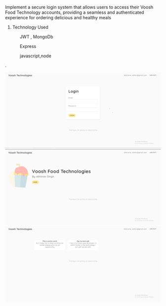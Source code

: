 <html>

  <p>Implement a secure login system that allows users to access their Voosh Food Technology accounts, providing a seamless and authenticated experience for ordering delicious and healthy meals
<ol>
  <li>Technology Used</li>
  <ul>JWT , MongoDb </ul>
  <ul>Express</ul>
  <ul>javascript,node</ul>
</ol>
    .</p>
  <img src="https://github.com/abhinavsrepository/logintask/blob/Main/login-page.jpg"/>
  <img src="https://github.com/abhinavsrepository/logintask/blob/Main/voosh.jpg"/>
  <img src="https://github.com/abhinavsrepository/logintask/blob/Main/more.jpg"/>
  
  
  
</html>
